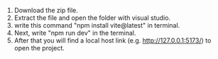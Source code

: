 1. Download the zip file. <br>
2. Extract the file and open the folder with visual studio.<br>
3. write this command "npm install vite@latest" in terminal.<br>
4. Next, write "npm run dev" in the terminal.<br>
5. After that you will find a local host link (e.g. http://127.0.0.1:5173/) to open the project. <br> 
